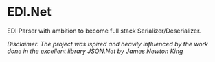 # EDI.Net
EDI Parser with ambition to become full stack Serializer/Deserializer.

_Disclaimer. The project was ispired and heavily influenced by the work done in the excellent library JSON.Net by James Newton King_